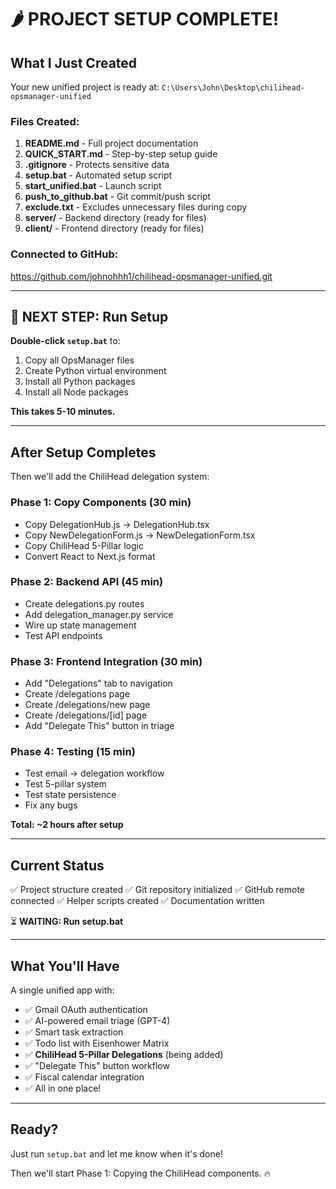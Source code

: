 # 🌶️ PROJECT SETUP COMPLETE!

## What I Just Created

Your new unified project is ready at:
`C:\Users\John\Desktop\chilihead-opsmanager-unified`

### Files Created:

1. **README.md** - Full project documentation
2. **QUICK_START.md** - Step-by-step setup guide
3. **.gitignore** - Protects sensitive data
4. **setup.bat** - Automated setup script
5. **start_unified.bat** - Launch script
6. **push_to_github.bat** - Git commit/push script
7. **exclude.txt** - Excludes unnecessary files during copy
8. **server/** - Backend directory (ready for files)
9. **client/** - Frontend directory (ready for files)

### Connected to GitHub:
https://github.com/johnohhh1/chilihead-opsmanager-unified.git

---

## 🎯 NEXT STEP: Run Setup

**Double-click `setup.bat`** to:
1. Copy all OpsManager files
2. Create Python virtual environment  
3. Install all Python packages
4. Install all Node packages

**This takes 5-10 minutes.**

---

## After Setup Completes

Then we'll add the ChiliHead delegation system:

### Phase 1: Copy Components (30 min)
- Copy DelegationHub.js → DelegationHub.tsx
- Copy NewDelegationForm.js → NewDelegationForm.tsx
- Copy ChiliHead 5-Pillar logic
- Convert React to Next.js format

### Phase 2: Backend API (45 min)
- Create delegations.py routes
- Add delegation_manager.py service
- Wire up state management
- Test API endpoints

### Phase 3: Frontend Integration (30 min)
- Add "Delegations" tab to navigation
- Create /delegations page
- Create /delegations/new page
- Create /delegations/[id] page
- Add "Delegate This" button in triage

### Phase 4: Testing (15 min)
- Test email → delegation workflow
- Test 5-pillar system
- Test state persistence
- Fix any bugs

**Total: ~2 hours after setup**

---

## Current Status

✅ Project structure created
✅ Git repository initialized
✅ GitHub remote connected
✅ Helper scripts created
✅ Documentation written

⏳ **WAITING: Run setup.bat**

---

## What You'll Have

A single unified app with:
- ✅ Gmail OAuth authentication
- ✅ AI-powered email triage (GPT-4)
- ✅ Smart task extraction
- ✅ Todo list with Eisenhower Matrix
- ✅ **ChiliHead 5-Pillar Delegations** (being added)
- ✅ "Delegate This" button workflow
- ✅ Fiscal calendar integration
- ✅ All in one place!

---

## Ready?

Just run `setup.bat` and let me know when it's done!

Then we'll start Phase 1: Copying the ChiliHead components. 🔥
